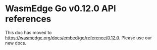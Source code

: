 # WasmEdge Go v0.12.0 API references

This doc has moved to <https://wasmedge.org/docs/embed/go/reference/0.12.0>. Please use our new docs.
